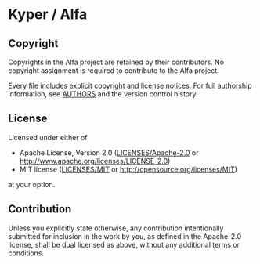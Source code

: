 <!---
SPDX-FileCopyrightText: © 2022 The Alfa Authors <https://github.com/kyper-io/alfa/blob/913e3afe4177a9846b55c7c28c3f43a304736656/AUTHORS>

SPDX-License-Identifier: Apache-2.0 OR MIT
-->

# Kyper / Alfa

## Copyright

Copyrights in the Alfa project are retained by their contributors. No
copyright assignment is required to contribute to the Alfa project.

Every file includes explicit copyright and license notices. For full authorship
information, see [AUTHORS](AUTHORS) and the version control history.

## License

Licensed under either of

 * Apache License, Version 2.0
   ([LICENSES/Apache-2.0](LICENSES/Apache-2.0.txt) or http://www.apache.org/licenses/LICENSE-2.0)
 * MIT license
   ([LICENSES/MIT](LICENSES/MIT.txt) or http://opensource.org/licenses/MIT)

at your option.

## Contribution

Unless you explicitly state otherwise, any contribution intentionally submitted
for inclusion in the work by you, as defined in the Apache-2.0 license, shall be
dual licensed as above, without any additional terms or conditions.
